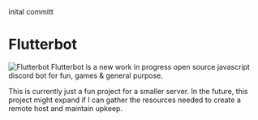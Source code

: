 inital committ

# Flutterbot 

![Flutterbot](https://cdn.discordapp.com/app-icons/817161573201608715/b54ffb46a63126c7d179c22e3fff6e03.png?size=256)
Flutterbot is a new work in progress open source javascript discord bot for fun, games & general purpose. 

This is currently just a fun project for a smaller server. In the future, this project might expand if I can gather the resources needed to create a remote host and maintain upkeep.

